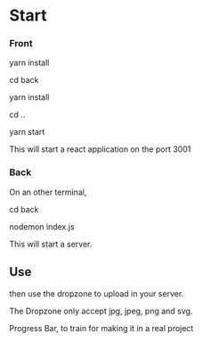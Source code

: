 # Start


### Front
yarn install

cd back

yarn install

cd ..

yarn start

This will start a react application on the port 3001


### Back

On an other terminal,
 
cd back

nodemon index.js

This will start a server.

## Use

then use the dropzone to upload in your server.

The Dropzone only accept jpg, jpeg, png and svg.


Progress Bar, to train for making it in a real project
